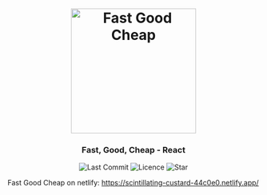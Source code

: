 <h1 align="center">
<img
		width="250"
		alt="Fast Good Cheap"
		src="https://github.com/MicroLink26/fast-good-cheap/blob/main/preview/logo.png">
</h1>
<h3 align="center">
	Fast, Good, Cheap - React
</h3>

<p align="center">
	<img alt="Last Commit" src="https://img.shields.io/github/last-commit/MicroLink26/fast-good-cheap.svg?style=flat-square">
	<img alt="Licence" src="https://img.shields.io/github/license/MicroLink26/fast-good-cheap.svg?style=flat-square">
	<img alt="Star" src="https://img.shields.io/badge/you%20like%20%3F-STAR%20ME-blue.svg?style=flat-square">
</p>




Fast Good Cheap on netlify: 
https://scintillating-custard-44c0e0.netlify.app/
